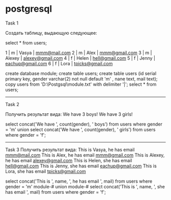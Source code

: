 # postgresql
Task 1

Создать таблицу, выдающую следующее:

select * from users;

1 | m      | Vasya  | mmm@mail.com
2 | m      | Alex   | mmm@gmail.com
3 | m      | Alexey | alexey@gmail.com
4 | f      | Helen  | hell@gmail.com
5 | f      | Jenny  | eachup@gmail.com
6 | f      | Lora   | tpicks@gmail.com

create database module;
create table users;
create table users (id serial primary key, 
		    gender varchar(2) not null default 'm' , 
		    nane text, mail text);
copy users from 'D:\Postgsql\module.txt' with delimiter '|';
select * from users;

--------------------------------------------------------------------------------
Task 2

Получить результат вида:
We have 3 boys!
We have 3 girls!


select concat('We have ', count(gender), ' boys') from users where gender = 'm'
union
select concat('We have ', count(gender), ' girls') from users where gender = 'f';

----------------------------------------------------------------------------------
Task 3
Получить результат вида:
This is Vasya, he has email mmm@mail.com
This is Alex, he has email mmm@gmail.com
This is Alexey, he has email alexey@gmail.com
This is Helen, she has email hell@gmail.com
This is Jenny, she has email eachup@gmail.com
This is Lora, she has email tpicks@gmail.com

select concat('This is ', name, ', he has email ', mail) from users where gender = 'm'
module-# union
module-# select concat('This is ', name, ', she has email ', mail) from users where gender = 'f';

